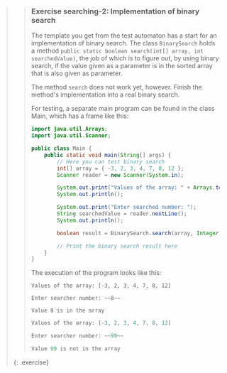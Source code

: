 >> ### Exercise searching-2: Implementation of binary search
>>
>> The template you get from the test automaton has a start for an implementation of binary search. The class `BinarySearch` holds a method `public static boolean search(int[] array, int searchedValue)`, the job of which is to figure out, by using binary search, if the value given as a parameter is in the sorted array that is also given as parameter.
>>
>> The method `search` does not work yet, however. Finish the method's implementation into a real binary search.
>>
>> For testing, a separate main program can be found in the class Main, which has a frame like this:
>>
>> ```java
>> import java.util.Arrays;
>> import java.util.Scanner;
>>
>> public class Main {
>>     public static void main(String[] args) {
>>         // Here you can test binary search
>>         int[] array = { -3, 2, 3, 4, 7, 8, 12 };
>>         Scanner reader = new Scanner(System.in);
>>
>>         System.out.print("Values of the array: " + Arrays.toString(array));
>>         System.out.println();
>>
>>         System.out.print("Enter searched number: ");
>>         String searchedValue = reader.nextLine();
>>         System.out.println();
>>
>>         boolean result = BinarySearch.search(array, Integer.parseInt(searchedValue));
>>
>>         // Print the binary search result here
>>     }
>> }
>> ```
>>
>> The execution of the program looks like this:
>>
>> ```output
>> Values of the array: [-3, 2, 3, 4, 7, 8, 12]
>>
>> Enter searcher number: ~~8~~
>>
>> Value 8 is in the array
>> ```
>>
>> ```java
>> Values of the array: [-3, 2, 3, 4, 7, 8, 12]
>>
>> Enter searcher number: ~~99~~
>>
>> Value 99 is not in the array
>> ```
>>
>{: .exercise}